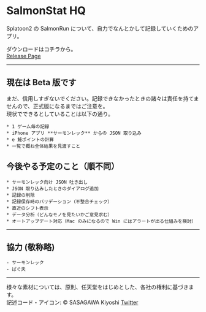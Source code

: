 # SalmonStat HQ

Splatoon2 の SalmonRun について、自力でなんとかして記録していくためのアプリ。

ダウンロードはコチラから。  
[Release Page](https://github.com/sasagar/salmonstatHQ/releases/)

---

## 現在は Beta 版です

まだ、信用しすぎないでください。記録できなかったときの諸々は責任を持てませんので、正式版になるまではご注意を。  
現状でできるとしていることは以下の通り。

	* 1 ゲーム毎の記録
	* iPhone アプリ **サーモンレック** からの JSON 取り込み
	* e 鮭ポイントの計算
	* 一覧で概ね全体結果を見渡すこと

## 今後やる予定のこと（順不同）

	* サーモンレック向け JSON 吐き出し
	* JSON 取り込みしたときのダイアログ追加
	* 記録の削除
	* 記録保存時のバリデーション（不整合チェック）
	* 直近のシフト表示
	* データ分析（どんなモノを見たいかご意見求む）
	* オートアップデート対応（Mac のみになるので Win にはアラートが出る仕組みを検討）

---

## 協力 (敬称略)

	- サーモンレック
	- ばぐ夫

---

様々な素材については、原則、任天堂をはじめとした、各社の権利に基づきます。  
記述コード・アイコン: © SASAGAWA Kiyoshi [Twitter](https://twitter.com/sasagawaki)
